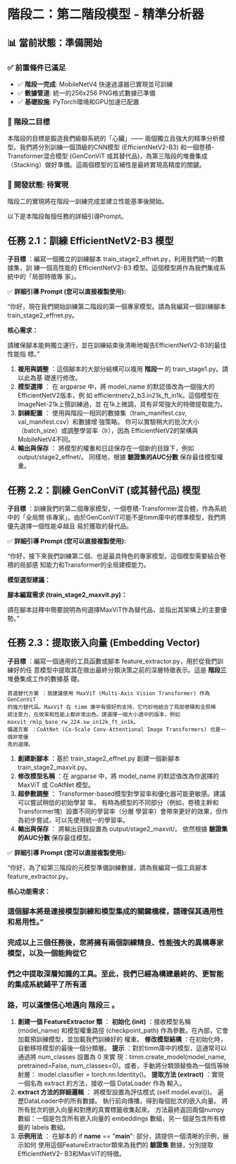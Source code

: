 # 階段二：第二階段模型 - 精準分析器

## 📊 當前狀態：準備開始

### ✅ **前置條件已滿足**
- ✅ **階段一完成**: MobileNetV4 快速過濾器已實現並可訓練
- ✅ **數據管道**: 統一的256x256 PNG格式數據已準備
- ✅ **基礎設施**: PyTorch環境和GPU加速已配置

### 🎯 **階段二目標**
本階段的目標是鍛造我們級聯系統的「心臟」—— 兩個獨立且強大的精準分析模型。我們將分別訓練一個頂級的CNN模型 (EfficientNetV2-B3) 和一個卷積-Transformer混合模型 (GenConViT 或其替代品)，為第三階段的堆疊集成（Stacking）做好準備。這兩個模型的互補性是最終實現高精度的關鍵。

### 🔄 **開發狀態**: 待實現
階段二的實現將在階段一訓練完成並建立性能基準後開始。

以下是本階段每個任務的詳細引導Prompt。

## 任務 2.1：訓練 EfficientNetV2-B3 模型

**子目標** ：編寫一個獨立的訓練腳本 train_stage2_effnet.py，利用我們統一的數據集，訓
練一個高性能的 EfficientNetV2-B3 模型。這個模型將作為我們集成系統中的「局部特徵專
家」。

✅ **詳細引導 Prompt (您可以直接複製使用):**

“你好，現在我們開始訓練第二階段的第一個專家模型。請為我編寫一個訓練腳本
train_stage2_effnet.py。

**核心需求：**

請確保腳本能夠獨立運行，並在訓練結束後清晰地報告EfficientNetV2-B3的最佳性能指
標。”

1. **複用與調整** ：這個腳本的大部分結構可以複用 **階段一** 的 train_stage1.py。請以此為基
    礎進行修改。
2. **模型選擇** ：
    在 argparse 中，將 model_name 的默認值改為一個強大的EfficientNetV2版本，例
    如 efficientnetv2_b3.in21k_ft_in1k。這個模型在ImageNet-21k上預訓練過，並
    在1k上微調，具有非常強大的特徵提取能力。
3. **訓練配置** ：
    使用與階段一相同的數據集（train_manifest.csv, val_manifest.csv）和數據增
    強策略。
    你可以實驗稍大的批次大小（batch_size）或調整學習率（lr），因為
    EfficientNetV2的架構與MobileNetV4不同。
4. **輸出與保存** ：
    將模型的權重和日誌保存在一個新的目錄下，例如 output/stage2_effnet/。
    同樣地，根據 **驗證集的AUC分數** 保存最佳模型權重。


## 任務 2.2：訓練 GenConViT (或其替代品) 模型

**子目標** ：訓練我們的第二個專家模型，一個卷積-Transformer混合體，作為系統中的「全局關
係專家」。由於GenConViT可能不是timm庫中的標準模型，我們將優先選擇一個性能卓越且
易於獲取的替代品。

✅ **詳細引導 Prompt (您可以直接複製使用):**

“你好，接下來我們訓練第二個、也是最具特色的專家模型。這個模型需要結合卷積的局部感
知能力和Transformer的全局建模能力。

**模型選型建議：**

**腳本編寫需求 (train_stage2_maxvit.py)：**

請在腳本註釋中簡要說明為何選擇MaxViT作為替代品，並指出其架構上的主要優勢。”

## 任務 2.3：提取嵌入向量 (Embedding Vector)

**子目標** ：編寫一個通用的工具函數或腳本 feature_extractor.py，用於從我們訓練好的任
意模型中提取其在做出最終分類決策之前的深層特徵表示。這是 **階段三** 堆疊集成工作的數據基
礎。

```
首選替代方案 ：我建議使用 MaxViT (Multi-Axis Vision Transformer) 作為 GenConViT
的強力替代品。MaxViT 在 timm 庫中有很好的支持，它巧妙地結合了局部卷積和全局稀
疏注意力，在效率和性能上都非常出色。請選擇一個大小適中的版本，例如
maxvit_rmlp_base_rw_224.sw_in12k_ft_in1k。
備選方案 ：CoAtNet (Co-Scale Conv-Attentional Image Transformers) 也是一個非常優
秀的選擇。
```
1. **創建新腳本** ：基於 train_stage2_effnet.py 創建一個新腳本
    train_stage2_maxvit.py。
2. **修改模型名稱** ：在 argparse 中，將 model_name 的默認值改為你選擇的 MaxViT 或
    CoAtNet 模型。
3. **超參數調整** ：
    Transformer-based模型對學習率和優化器可能更敏感。建議可以嘗試稍低的初始學習
    率。
    有時為模型的不同部分（例如，卷積主幹和Transformer塊）設置不同的學習率（分層
    學習率）會帶來更好的效果，但作為初步嘗試，可以先使用統一的學習率。
4. **輸出與保存** ：
    將輸出目錄設置為 output/stage2_maxvit/。
    依然根據 **驗證集的AUC分數** 保存最佳模型。


✅ **詳細引導 Prompt (您可以直接複製使用):**

“你好，為了給第三階段的元模型準備訓練數據，請為我編寫一個工具腳本
feature_extractor.py。

**核心功能需求：**

### 這個腳本將是連接模型訓練和模型集成的關鍵橋樑，請確保其通用性和易用性。”

### 完成以上三個任務後，您將擁有兩個訓練精良、性能強大的異構專家模型，以及一個能夠從它

### 們之中提取深層知識的工具。至此，我們已經為構建最終的、更智能的集成系統鋪平了所有道

### 路，可以滿懷信心地邁向 階段三 。

1. **創建一個 FeatureExtractor 類** ：
    **初始化 (__init__)** ：接收模型名稱 (model_name) 和模型權重路徑
    (checkpoint_path) 作為參數。在內部，它會加載預訓練模型，並加載我們訓練好的
    權重。
    **修改模型結構** ：在初始化時，自動移除模型的最後一個分類層。
       **提示** ：對於timm庫中的模型，這通常可以通過將 num_classes 設置為 0 來實
       現：timm.create_model(model_name, pretrained=False,
          num_classes=0)。或者，手動將分類頭替換為一個恆等映射層：
          model.classifier = torch.nn.Identity()。
    **提取方法 (extract)** ：實現一個名為 extract 的方法，接收一個 DataLoader 作為
    輸入。
2. **extract 方法的詳細邏輯** ：
    將模型設置為評估模式 (self.model.eval())。
    遍歷DataLoader中的所有數據。
    執行前向傳播，得到每個批次的嵌入向量。
    將所有批次的嵌入向量和對應的真實標籤收集起來。
    方法最終返回兩個numpy數組：一個是包含所有嵌入向量的 embeddings 數組，另一
    個是包含所有標籤的 labels 數組。
3. **示例用法** ：
    在腳本的 if __name__ == "__main__": 部分，請提供一個清晰的示例，展示如何
    使用這個FeatureExtractor類來為我們的 **驗證集** 數據，分別提取EfficientNetV2-
       B3和MaxViT的特徵。


